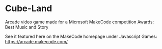 # Cube-Land
Arcade video game made for a Microsoft MakeCode competition
Awards: Best Music and Story

See it featured here on the MakeCode homepage under Javascript Games: https://arcade.makecode.com/
